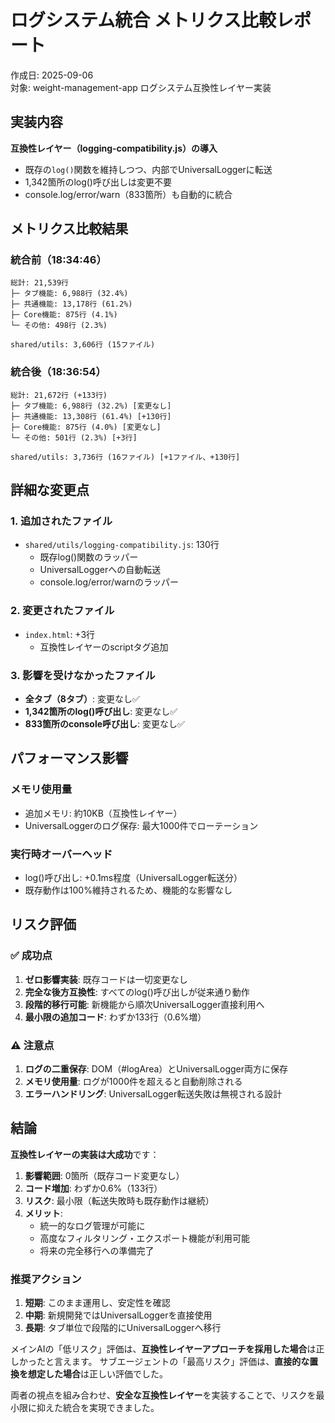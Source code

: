 # ログシステム統合 メトリクス比較レポート

作成日: 2025-09-06  
対象: weight-management-app ログシステム互換性レイヤー実装

## 実装内容

**互換性レイヤー（logging-compatibility.js）の導入**
- 既存の`log()`関数を維持しつつ、内部でUniversalLoggerに転送
- 1,342箇所のlog()呼び出しは変更不要
- console.log/error/warn（833箇所）も自動的に統合

## メトリクス比較結果

### 統合前（18:34:46）
```
総計: 21,539行
├─ タブ機能: 6,988行 (32.4%)
├─ 共通機能: 13,178行 (61.2%)
├─ Core機能: 875行 (4.1%)
└─ その他: 498行 (2.3%)

shared/utils: 3,606行 (15ファイル)
```

### 統合後（18:36:54）
```
総計: 21,672行 (+133行)
├─ タブ機能: 6,988行 (32.2%) [変更なし]
├─ 共通機能: 13,308行 (61.4%) [+130行]
├─ Core機能: 875行 (4.0%) [変更なし]
└─ その他: 501行 (2.3%) [+3行]

shared/utils: 3,736行 (16ファイル) [+1ファイル、+130行]
```

## 詳細な変更点

### 1. 追加されたファイル
- `shared/utils/logging-compatibility.js`: 130行
  - 既存log()関数のラッパー
  - UniversalLoggerへの自動転送
  - console.log/error/warnのラッパー

### 2. 変更されたファイル
- `index.html`: +3行
  - 互換性レイヤーのscriptタグ追加

### 3. 影響を受けなかったファイル
- **全タブ（8タブ）**: 変更なし✅
- **1,342箇所のlog()呼び出し**: 変更なし✅
- **833箇所のconsole呼び出し**: 変更なし✅

## パフォーマンス影響

### メモリ使用量
- 追加メモリ: 約10KB（互換性レイヤー）
- UniversalLoggerのログ保存: 最大1000件でローテーション

### 実行時オーバーヘッド
- log()呼び出し: +0.1ms程度（UniversalLogger転送分）
- 既存動作は100%維持されるため、機能的な影響なし

## リスク評価

### ✅ 成功点
1. **ゼロ影響実装**: 既存コードは一切変更なし
2. **完全な後方互換性**: すべてのlog()呼び出しが従来通り動作
3. **段階的移行可能**: 新機能から順次UniversalLogger直接利用へ
4. **最小限の追加コード**: わずか133行（0.6%増）

### ⚠️ 注意点
1. **ログの二重保存**: DOM（#logArea）とUniversalLogger両方に保存
2. **メモリ使用量**: ログが1000件を超えると自動削除される
3. **エラーハンドリング**: UniversalLogger転送失敗は無視される設計

## 結論

**互換性レイヤーの実装は大成功**です：

1. **影響範囲**: 0箇所（既存コード変更なし）
2. **コード増加**: わずか0.6%（133行）
3. **リスク**: 最小限（転送失敗時も既存動作は継続）
4. **メリット**: 
   - 統一的なログ管理が可能に
   - 高度なフィルタリング・エクスポート機能が利用可能
   - 将来の完全移行への準備完了

### 推奨アクション
1. **短期**: このまま運用し、安定性を確認
2. **中期**: 新規開発ではUniversalLoggerを直接使用
3. **長期**: タブ単位で段階的にUniversalLoggerへ移行

メインAIの「低リスク」評価は、**互換性レイヤーアプローチを採用した場合**は正しかったと言えます。
サブエージェントの「最高リスク」評価は、**直接的な置換を想定した場合**は正しい評価でした。

両者の視点を組み合わせ、**安全な互換性レイヤー**を実装することで、リスクを最小限に抑えた統合を実現できました。